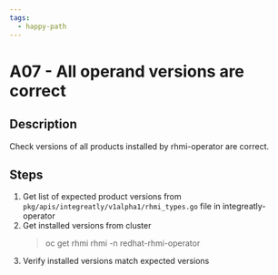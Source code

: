 ```yaml
---
tags:
  - happy-path
---
```


# A07 - All operand versions are correct

## Description

Check versions of all products installed by rhmi-operator are correct.

## Steps

1. Get list of expected product versions from `pkg/apis/integreatly/v1alpha1/rhmi_types.go` file in integreatly-operator
2. Get installed versions from cluster
   > oc get rhmi rhmi -n redhat-rhmi-operator
3. Verify installed versions match expected versions

